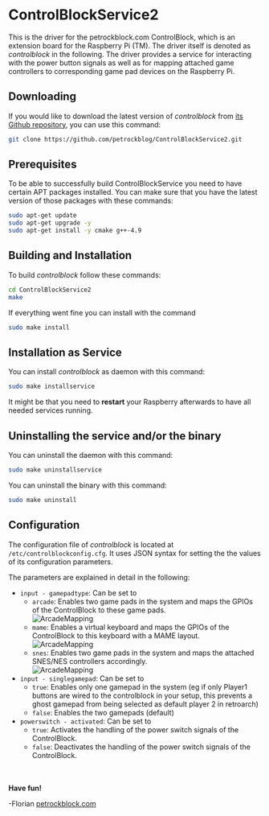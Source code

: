 ControlBlockService2
====================

This is the driver for the petrockblock.com ControlBlock, which is an extension board for the Raspberry Pi (TM). The driver itself is denoted as _controlblock_ in the following. The driver provides a service for interacting with the power button signals as well as for mapping attached game controllers to corresponding game pad devices on the Raspberry Pi.

## Downloading

If you would like to download the latest version of _controlblock_ from [its Github repository](https://github.com/petrockblog/ControlBlockService2), you can use this command:
```bash
git clone https://github.com/petrockblog/ControlBlockService2.git
```
## Prerequisites

To be able to successfully build ControlBlockService you need to have certain APT packages installed. You can make sure that you have the latest version of those packages with these commands:

```bash
sudo apt-get update
sudo apt-get upgrade -y
sudo apt-get install -y cmake g++-4.9
```

## Building and Installation

To build _controlblock_ follow these commands:
```bash
cd ControlBlockService2
make
```

If everything went fine you can install with the command
```bash
sudo make install
```

## Installation as Service

You can install _controlblock_ as daemon with this command:
```bash
sudo make installservice
```
It might be that you need to **restart** your Raspberry afterwards to have all needed services running.

## Uninstalling the service and/or the binary

You can uninstall the daemon with this command:
```bash
sudo make uninstallservice
```

You can uninstall the binary with this command:
```bash
sudo make uninstall
```

## Configuration

The configuration file of _controlblock_ is located at ```/etc/controlblockconfig.cfg```. It uses JSON syntax for setting the the values of its configuration parameters.

The parameters are explained in detail in the following:

 - ```input - gamepadtype```: Can be set to 
     + ```arcade```: Enables two game pads in the system and maps the GPIOs of the ControlBlock to these game pads.<br>
     ![ArcadeMapping](https://github.com/petrockblog/ControlBlockService2/raw/master/supplementary/ControlBlockLayoutArcade.png)
     + ```mame```: Enables a virtual keyboard and maps the GPIOs of the ControlBlock to this keyboard with a MAME layout.<br>
     ![ArcadeMapping](https://github.com/petrockblog/ControlBlockService2/raw/master/supplementary/ControlBlockLayoutMAME.png)
     + ```snes```: Enables two game pads in the system and maps the attached SNES/NES controllers accordingly.<br>
     ![ArcadeMapping](https://github.com/petrockblog/ControlBlockService2/raw/master/supplementary/ControlBlockLayoutSNESNES.png)
 - ```input - singlegamepad```: Can be set to 
     + ```true```: Enables only one gamepad in the system (eg if only Player1 buttons are wired to the controlblock in your setup, this prevents a ghost gamepad from being selected as default player 2 in retroarch)
     + ```false```: Enables the two gamepads (default)
 - ```powerswitch - activated```: Can be set to
     + ```true```: Activates the handling of the power switch signals of the ControlBlock.
     + ```false```: Deactivates the handling of the power switch signals of the ControlBlock.

<br><br>
__Have fun!__

-Florian [petrockblock.com](http://blog.petrockblock.com)
